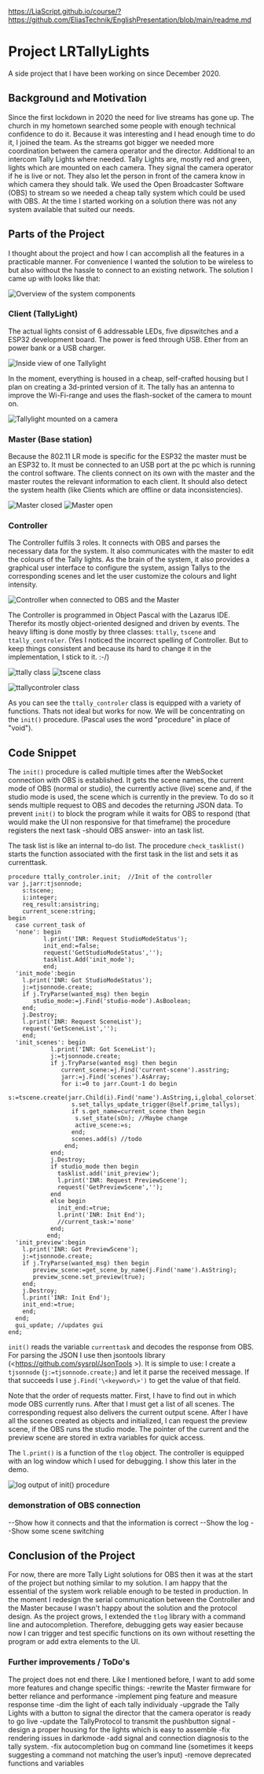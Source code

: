 <https://LiaScript.github.io/course/?https://github.com/EliasTechnik/EnglishPresentation/blob/main/readme.md>

# Project LRTallyLights

A side project that I have been working on since December 2020.

## Background and Motivation

Since the first lockdown in 2020 the need for live streams has gone up. The church in my hometown searched some people with enough technical confidence to do it. Because it was interesting and I head enough time to do it, I joined the team. As the streams got bigger we needed more coordination between the camera operator and the director. Additional to an intercom Tally Lights where needed.
Tally Lights are, mostly red and green, lights which are mounted on each camera. They signal the camera operator if he is live or not. They also let the person in front of the camera know in which camera they should talk. We used the Open Broadcaster Software (OBS) to stream so we needed a cheap tally system which could be used with OBS. At the time I started working on a solution there was not any system available that suited our needs.

## Parts of the Project

I thought about the project and how I can accomplish all the features in a practicable manner. For convenience I wanted the solution to be wireless to but also without the hassle to connect to an existing network. The solution I came up with looks like that:

![Overview of the system components](img/lo_res/overview.jpg)

### Client (TallyLight)

The actual lights consist of 6 addressable LEDs, five dipswitches and a ESP32 development board. The power is feed through USB. Ether from an power bank or a USB charger.

![Inside view of one Tallylight](img/lo_res/tally_open.jpg)

In the moment, everything is housed in a cheap, self-crafted housing but I plan on creating a 3d-printed version of it. The tally has an antenna to improve the Wi-Fi-range and uses the flash-socket of the camera to mount on.

![Tallylight mounted on a camera](img/lo_res/tally_on_camera.jpg)

### Master (Base station)

Because the 802.11 LR mode is specific for the ESP32 the master must be an ESP32 to. It must be connected to an USB port at the pc which is running the control software. The clients connect on its own with the master and the master routes the relevant information to each client. It should also detect the system health (like Clients which are offline or data inconsistencies).

![Master closed](img/lo_res/master_closed.jpg)
![Master open](img/lo_res/master_open.jpg)

### Controller

The Controller fulfils 3 roles. It connects with OBS and parses the necessary data for the system. It also communicates with the master to edit the colours of the Tally lights. As the brain of the system, it also provides a graphical user interface to configure the system, assign Tallys to the corresponding scenes and let the user customize the colours and light intensity.

![Controller when connected to OBS and the Master](img/lo_res/ControlerUIConnected.jpg)

The Controller is programmed in Object Pascal with the Lazarus IDE. Therefor its mostly object-oriented designed and driven by events.
The heavy lifting is done mostly by three classes: `ttally`, `tscene` and `ttally_controler`. (Yes I noticed the incorrect spelling of Controller. But to keep things consistent and because its hard to change it in the implementation, I stick to it. :-/)

![ttally class](img/lo_res/ttally.jpg)
![tscene class](img/lo_res/tscene.jpg)

![ttallycontroler class](img/lo_res/ttallycontroler.jpg)

As you can see the `ttally_controler` class is equipped with a variety of functions. Thats not ideal but works for now. We will be concentrating on the `init()` procedure. (Pascal uses the word "procedure" in place of "void").

## Code Snippet

The `init()` procedure is called multiple times after the WebSocket connection with OBS is established. It gets the scene names, the current mode of OBS (normal or studio), the currently active (live) scene and, if the studio mode is used, the scene which is currently in the preview. To do so it sends multiple request to OBS and decodes the returning JSON data. To prevent `init()` to block the program while it waits for OBS to respond (that would make the UI non responsive for that timeframe) the procedure registers the next task -should OBS answer- into an task list.

The task list is like an internal to-do list. The procedure `check_tasklist()` starts the function associated with the first task in the list and sets it as currenttask.

```Delphi ttally_controler.init()
procedure ttally_controler.init;  //Init of the controller
var j,jarr:tjsonnode;
    s:tscene;
    i:integer;
    req_result:ansistring;
    current_scene:string;
begin
  case current_task of
  'none': begin
          l.print('INR: Request StudioModeStatus');
          init_end:=false;
          request('GetStudioModeStatus','');
          tasklist.Add('init_mode');
          end;
  'init_mode':begin
    l.print('INR: Got StudioModeStatus');
    j:=tjsonnode.create;
    if j.TryParse(wanted_msg) then begin
       studio_mode:=j.Find('studio-mode').AsBoolean;
    end;
    j.Destroy;
    l.print('INR: Request SceneList');
    request('GetSceneList','');
    end;
  'init_scenes': begin
            l.print('INR: Got SceneList');
            j:=tjsonnode.create;
            if j.TryParse(wanted_msg) then begin
               current_scene:=j.Find('current-scene').asstring;
               jarr:=j.Find('scenes').AsArray;
               for i:=0 to jarr.Count-1 do begin
                  s:=tscene.create(jarr.Child(i).Find('name').AsString,i,global_colorset);
                  s.set_tallys_update_trigger(@self.prime_tallys);
                  if s.get_name=current_scene then begin
                   s.set_state(sOn); //Maybe change
                   active_scene:=s;
                  end;
                  scenes.add(s) //todo
                end;
            end;
            j.Destroy;
            if studio_mode then begin
              tasklist.add('init_preview');
              l.print('INR: Request PreviewScene');
              request('GetPreviewScene','');
            end
            else begin
              init_end:=true;
              l.print('INR: Init End');
              //current_task:='none'
            end;
           end;
  'init_preview':begin
    l.print('INR: Got PreviewScene');
    j:=tjsonnode.create;
    if j.TryParse(wanted_msg) then begin
       preview_scene:=get_scene_by_name(j.Find('name').AsString);
       preview_scene.set_preview(true);
    end;
    j.Destroy;
    l.print('INR: Init End');
    init_end:=true;
    end;
  end;
  gui_update; //updates gui
end;

```

`init()` reads the variable `currenttask` and decodes the response from OBS. For parsing the JSON I use then jsontools library (<https://github.com/sysrpl/JsonTools >). It is simple to use: I create a `tjsonnode` (`j:=tjsonnode.create;`) and let it parse the received message. If that succeeds I use `j.Find('\<keyword\>')` to get the value of that field.

Note that the order of requests matter. First, I have to find out in which mode OBS currently runs. After that I must get a list of all scenes. The corresponding request also delivers the current output scene. After I have all the scenes created as objects and initialized, I can request the preview scene, if the OBS runs the studio mode. The pointer of the current and the preview scene are stored in extra variables for quick access.

The `l.print()` is a function of the `tlog` object. The controller is equipped with an log window which I used for debugging. I show this later in the demo.

![log output of init() procedure](img/lo_res/output_of_init.jpg)

### demonstration of OBS connection

--Show how it connects and that the information is correct
--Show the log
--Show some scene switching

## Conclusion of the Project

For now, there are more Tally Light solutions for OBS then it was at the start of the project but nothing similar to my solution. I am happy that the essential of the system work reliable enough to be tested in production. In the moment I redesign the serial communication between the Controller and the Master because I wasn't happy about the solution and the protocol design. As the project grows, I extended the `tlog` library with a command line and autocompletion. Therefore, debugging gets way easier because now I can trigger and test specific functions on its own without resetting the program or add extra elements to the UI.  

### Further improvements / ToDo's

The project does not end there. Like I mentioned before, I want to add some more features and change specific things:
    -rewrite the Master firmware for better reliance and performance
    -implement ping feature and measure response time
    -dim the light of each tally individualy
    -upgrade the Tally Lights with a button to signal the director that the camera operator is ready to go live
    -update the TallyProtocol to transmit the pushbutton signal
    -design a proper housing for the lights which is easy to assemble
    -fix rendering issues in darkmode
    -add signal and connection diagnosis to the tally system.
    -fix autocompletion bug on command line (sometimes it keeps suggesting a command not matching the user’s input)
    -remove deprecated functions and variables
